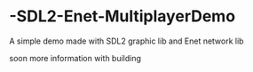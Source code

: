 # -SDL2-Enet-MultiplayerDemo
A simple demo made with SDL2 graphic lib and Enet network lib

soon more information with building
